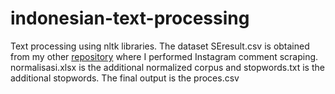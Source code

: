 # indonesian-text-processing
Text processing using nltk libraries. The dataset SEresult.csv is obtained from my other [repository](https://github.com/farrahmaharani/Instagram-Comment-Scraping) where I performed Instagram comment scraping.
normalisasi.xlsx is the additional normalized corpus and stopwords.txt is the additional stopwords. The final output is the proces.csv

